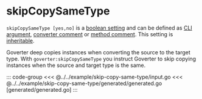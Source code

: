 # skipCopySameType

`skipCopySameType [yes,no]` is a [boolean setting](./define-settings.md#boolean)
and can be defined as [CLI argument](./define-settings.md#cli), [converter
comment](./define-settings.md#converter) or [method
comment](./define-settings.md#method). This setting is
[inheritable](./define-settings.md#inheritance).

Goverter deep copies instances when converting the source to the target type.
With `goverter:skipCopySameType` you instruct Goverter to skip copying instances
when the source and target type is the same.

::: code-group
<<< @../../example/skip-copy-same-type/input.go
<<< @../../example/skip-copy-same-type/generated/generated.go [generated/generated.go]
:::
